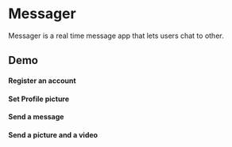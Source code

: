 # Messager

Messager is a real time message app that lets users chat to other.

## Demo

#### Register an account

#### Set Profile picture

#### Send a message

#### Send a picture and a video
